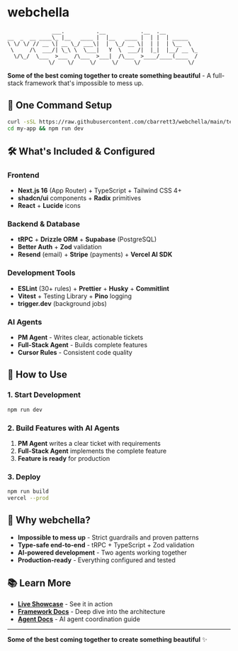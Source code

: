 # webchella

```
              ___.          .__           .__  .__          
__  _  __ ____\_ |__   ____ |  |__   ____ |  | |  | _____   
\ \/ \/ // __ \| __ \_/ ___\|  |  \_/ __ \|  | |  | \__  \  
 \     /\  ___/| \_\ \  \___|   Y  \  ___/|  |_|  |__/ __ \_
  \/\_/  \___  >___  /\___  >___|  /\___  >____/____(____  /
             \/    \/     \/     \/     \/               \/ 
```

**Some of the best coming together to create something beautiful** - A full-stack framework that's impossible to mess up.

## 🚀 One Command Setup

```bash
curl -sSL https://raw.githubusercontent.com/cbarrett3/webchella/main/templates/setup-script.sh | bash -s my-app
cd my-app && npm run dev
```

## 🛠️ What's Included & Configured

### **Frontend**
- **Next.js 16** (App Router) + TypeScript + Tailwind CSS 4+
- **shadcn/ui** components + **Radix** primitives
- **React** + **Lucide** icons

### **Backend & Database**
- **tRPC** + **Drizzle ORM** + **Supabase** (PostgreSQL)
- **Better Auth** + **Zod** validation
- **Resend** (email) + **Stripe** (payments) + **Vercel AI SDK**

### **Development Tools**
- **ESLint** (30+ rules) + **Prettier** + **Husky** + **Commitlint**
- **Vitest** + Testing Library + **Pino** logging
- **trigger.dev** (background jobs)

### **AI Agents**
- **PM Agent** - Writes clear, actionable tickets
- **Full-Stack Agent** - Builds complete features
- **Cursor Rules** - Consistent code quality

## 🚀 How to Use

### **1. Start Development**
```bash
npm run dev
```

### **2. Build Features with AI Agents**
1. **PM Agent** writes a clear ticket with requirements
2. **Full-Stack Agent** implements the complete feature
3. **Feature is ready** for production

### **3. Deploy**
```bash
npm run build
vercel --prod
```

## 🎯 Why webchella?

- **Impossible to mess up** - Strict guardrails and proven patterns
- **Type-safe end-to-end** - tRPC + TypeScript + Zod validation  
- **AI-powered development** - Two agents working together
- **Production-ready** - Everything configured and tested

## 📚 Learn More

- **[Live Showcase](https://webchella.dev)** - See it in action
- **[Framework Docs](docs/framework/)** - Deep dive into the architecture
- **[Agent Docs](docs/agents/)** - AI agent coordination guide

---

**Some of the best coming together to create something beautiful** ✨

